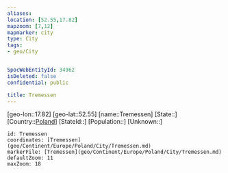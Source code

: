 ```yaml
---
aliases: 
location: [52.55,17.82]
mapzoom: [7,12] 
mapmarker: city 
type: City
tags:
- geo/City


SpocWebEntityId: 34962
isDeleted: false
confidential: public

title: Tremessen
---
```

[geo-lon::17.82]
[geo-lat::52.55]
[name::Tremessen]
[State::]
[Country::[Poland](geo/Continent/Europe/Poland.md)]
[StateId::]
[Population::]
[Unknown::]


```leaflet
id: Tremessen
coordinates: [Tremessen](geo/Continent/Europe/Poland/City/Tremessen.md)
markerFile: [Tremessen](geo/Continent/Europe/Poland/City/Tremessen.md)
defaultZoom: 11 
maxZoom: 18
```


